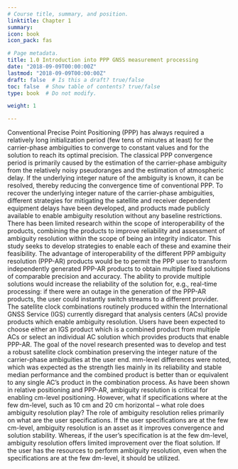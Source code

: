 ```yaml
---
# Course title, summary, and position.
linktitle: Chapter 1
summary:
icon: book
icon_pack: fas

# Page metadata.
title: 1.0 Introduction into PPP GNSS measurement processing
date: "2018-09-09T00:00:00Z"
lastmod: "2018-09-09T00:00:00Z"
draft: false  # Is this a draft? true/false
toc: false  # Show table of contents? true/false
type: book  # Do not modify.

weight: 1

---
```


Conventional Precise Point Positioning (PPP) has always required a relatively long initialization period (few tens of minutes at least) for the carrier-phase ambiguities to converge to constant values and for the solution to reach its optimal precision. The classical PPP convergence period is primarily caused by the estimation of the carrier-phase ambiguity from the relatively noisy pseudoranges and the estimation of atmospheric delay. If the underlying integer nature of the ambiguity is known, it can be resolved, thereby reducing the convergence time of conventional PPP.
To recover the underlying integer nature of the carrier-phase ambiguities, different strategies for mitigating the satellite and receiver dependent equipment delays have been developed, and products made publicly available to enable ambiguity resolution without any baseline restrictions. There has been limited research within the scope of interoperability of the products, combining the products to improve reliability and assessment of ambiguity resolution within the scope of being an integrity indicator. This study seeks to develop strategies to enable each of these and examine their feasibility.
The advantage of interoperability of the different PPP ambiguity resolution (PPP-AR) products would be to permit the PPP user to transform independently generated PPP-AR products to obtain multiple fixed solutions of comparable precision and accuracy. The ability to provide multiple solutions would increase the reliability of the solution for, e.g., real-time processing: if there were an outage in the generation of the PPP-AR products, the user could instantly switch streams to a different provider.
The satellite clock combinations routinely produced within the International GNSS Service (IGS) currently disregard that analysis centers (ACs) provide products which enable ambiguity resolution. Users have been expected to choose either an IGS product which is a combined product from multiple ACs or select an individual AC solution which provides products that enable PPP-AR. The goal of the novel research presented was to develop and test a robust satellite clock combination preserving the integer nature of the carrier-phase ambiguities at the user end. mm-level differences were noted, which was expected as the strength lies mainly in its reliability and stable median performance and the combined product is better than or equivalent to any single AC’s product in the combination process.
As have been shown in relative positioning and PPP-AR, ambiguity resolution is critical for enabling cm-level positioning. However, what if specifications where at the few dm-level, such as 10 cm and 20 cm horizontal – what role does ambiguity resolution play? The role of ambiguity resolution relies primarily on what are the user specifications. If the user specifications are at the few cm-level, ambiguity resolution is an asset as it improves convergence and solution stability. Whereas, if the user’s specification is at the few dm-level, ambiguity resolution offers limited improvement over the float solution. If the user has the resources to perform ambiguity resolution, even when the specifications are at the few dm-level, it should be utilized.

